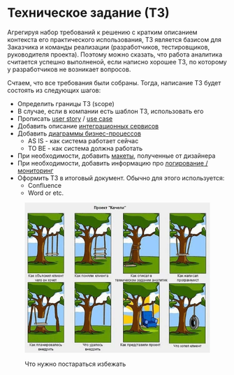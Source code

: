 # Техническое задание (ТЗ)

Агрегируя набор требований к решению с кратким описанием контекста его практического использования, ТЗ является базисом для Заказчика и команды реализации (разработчиков, тестировщиков, руководителя проекта). Поэтому можно сказать, что работа аналитика считается успешно выполненой, если написно хорошее ТЗ, по которому у разработчиков не возникает вопросов.&#x20;

Счтаем, что все требования были собраны. Тогда, написание ТЗ будет состоять из следующих шагов:

* Определить границы ТЗ (scope)
* В случае, если в компании есть шаблон ТЗ, использовать его
* Прописать [user story](klassifikaciya-trebovanii/uroven-polzovatel/user-story.md) / [use case](klassifikaciya-trebovanii/uroven-polzovatel/use-case.md)
* Добавить описание [интеграционных сервисов](../../hard-skills/integracii/)
* Добавить [диаграммы бизнес-процессов](../../hard-skills/proektirovanie/notacii-i-diagrammy/)
  * AS IS - как система работает сейчас&#x20;
  * TO BE - как система должна работать
* При необходимости, добавить [макеты](../../hard-skills/proektirovanie/prototipirovanie/), полученные от дизайнера
* При необходимости, добавить информацию про [логирование / мониторинг](../../hard-skills/devops-for-sa/monitoring-i-logirovanie/)
* Оформить ТЗ в итоговый документ. Обычно для этого используется:
  * Confluence
  * Word or etc.

<figure><img src="../../.gitbook/assets/1 (1).png" alt=""><figcaption><p>Что нужно постараться избежать</p></figcaption></figure>
